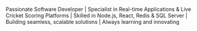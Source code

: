 Passionate Software Developer | Specialist in Real-time Applications & Live Cricket Scoring Platforms | Skilled in Node.js, React, Redis & SQL Server | Building seamless, scalable solutions | Always learning and innovating

